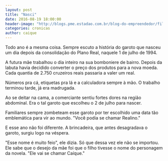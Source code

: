 ```yaml
---
layout: post
title: "Nasci"
date: 2016-08-19 18:00:00
header-image: "http://blogs.pme.estadao.com.br/blog-do-empreendedor/files/2016/04/REAL_NAKAGAWA_BLOG.jpg"
categories: cronicas
author: caique
---
```


Todo ano é a mesma coisa. Sempre escuto a história do garoto que nasceu um dia depois da consolidação do Plano Real, naquele 1 de julho de 1994.<!--break-->

A futura mãe trabalhou o dia inteiro na sua bomboniere de bairro. Depois da labuta havia decidido converter o preço dos produtos para a nova moeda. Cada quantia de 2.750 cruzeiros reais passaria a valer um real.

Números pra cá, etiquetas pra lá e a calculadora sempre à mão. O trabalho terminou tarde, já era madrugada. 

Ao se deitar na cama, a comerciante sentiu fortes dores na região abdominal. Era o tal garoto que escolheu o 2 de julho para nascer.

Familiares sempre zombeteam esse garoto por ter escolhido uma data tão emblemática para vir ao mundo. "Você podia se chamar Realino."

E esse ano não foi diferente. A brincadeira, que antes desagradava o garoto, surgiu logo na véspera. 

"Esse nome é muito feio", ele dizia. Só que dessa vez ele não se importou. Ele sabe que o desejo da mãe foi que o filho tivesse o nome do personagem da novela. "Ele vai se chamar Caíque."

